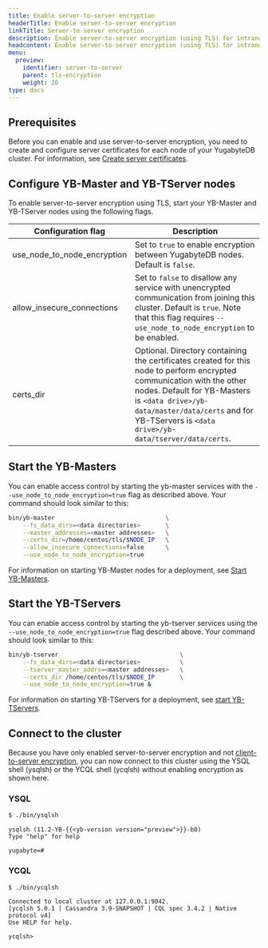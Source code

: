 ```yaml
---
title: Enable server-to-server encryption
headerTitle: Enable server-to-server encryption
linkTitle: Server-to-server encryption
description: Enable server-to-server encryption (using TLS) for intranode communication.
headcontent: Enable server-to-server encryption (using TLS) for intranode communication
menu:
  preview:
    identifier: server-to-server
    parent: tls-encryption
    weight: 20
type: docs
---
```


## Prerequisites

Before you can enable and use server-to-server encryption, you need to create and configure server certificates for each node of your YugabyteDB cluster. For information, see [Create server certificates](../server-certificates).

## Configure YB-Master and YB-TServer nodes

To enable server-to-server encryption using TLS, start your YB-Master and YB-TServer nodes using the following flags.

| Configuration flag          | Description                  |
| --------------------------- | ---------------------------- |
| use_node_to_node_encryption | Set to `true` to enable encryption between YugabyteDB nodes. Default is `false`. |
| allow_insecure_connections  | Set to `false` to disallow any service with unencrypted communication from joining this cluster. Default is `true`. Note that this flag requires `--use_node_to_node_encryption` to be enabled. |
| certs_dir                   | Optional. Directory containing the certificates created for this node to perform encrypted communication with the other nodes. Default for YB-Masters is `<data drive>/yb-data/master/data/certs` and for YB-TServers is `<data drive>/yb-data/tserver/data/certs`. |

## Start the YB-Masters

You can enable access control by starting the yb-master services with the `--use_node_to_node_encryption=true` flag as described above. Your command should look similar to this:

```sh
bin/yb-master                               \
    --fs_data_dirs=<data directories>       \
    --master_addresses=<master addresses>   \
    --certs_dir=/home/centos/tls/$NODE_IP   \
    --allow_insecure_connections=false      \
    --use_node_to_node_encryption=true
```

For information on starting YB-Master nodes for a deployment, see [Start YB-Masters](../../../deploy/manual-deployment/start-masters/).

## Start the YB-TServers

You can enable access control by starting the yb-tserver services using the `--use_node_to_node_encryption=true` flag described above. Your command should look similar to this:

```sh
bin/yb-tserver                                  \
    --fs_data_dirs=<data directories>           \
    --tserver_master_addrs=<master addresses>   \
    --certs_dir /home/centos/tls/$NODE_IP       \
    --use_node_to_node_encryption=true &
```

For information on starting YB-TServers for a deployment, see [start YB-TServers](../../../deploy/manual-deployment/start-tservers/).

## Connect to the cluster

Because you have only enabled server-to-server encryption and not [client-to-server encryption](../client-to-server/), you can now connect to this cluster using the YSQL shell (ysqlsh) or the YCQL shell (ycqlsh) without enabling encryption as shown here.

### YSQL

```sh
$ ./bin/ysqlsh
```

```output
ysqlsh (11.2-YB-{{<yb-version version="preview">}}-b0)
Type "help" for help

yugabyte=#
```

### YCQL

```sh
$ ./bin/ycqlsh
```

```output
Connected to local cluster at 127.0.0.1:9042.
[ycqlsh 5.0.1 | Cassandra 3.9-SNAPSHOT | CQL spec 3.4.2 | Native protocol v4]
Use HELP for help.

ycqlsh>
```

